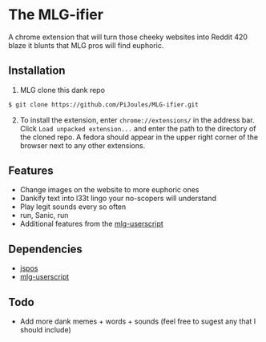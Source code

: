# The MLG-ifier 
A chrome extension that will turn those cheeky websites into Reddit 420 blaze it blunts that MLG pros will find euphoric.

## Installation
1) MLG clone this dank repo
```sh
$ git clone https://github.com/PiJoules/MLG-ifier.git
```
2) To install the extension, enter `chrome://extensions/` in the address bar. Click `Load unpacked extension...` and enter the path to the directory of the cloned repo. A fedora should appear in the upper right corner of the browser next to any other extensions.

## Features
- Change images on the website to more euphoric ones
- Dankify text into l33t lingo your no-scopers will understand
- Play legit sounds every so often
- run, Sanic, run
- Additional features from the [mlg-userscript](https://github.com/twerkclan/mlg-userscript)

## Dependencies
- [jspos](https://code.google.com/p/jspos/)
- [mlg-userscript](https://github.com/twerkclan/mlg-userscript)

## Todo
- Add more dank memes + words + sounds (feel free to sugest any that I should include)
